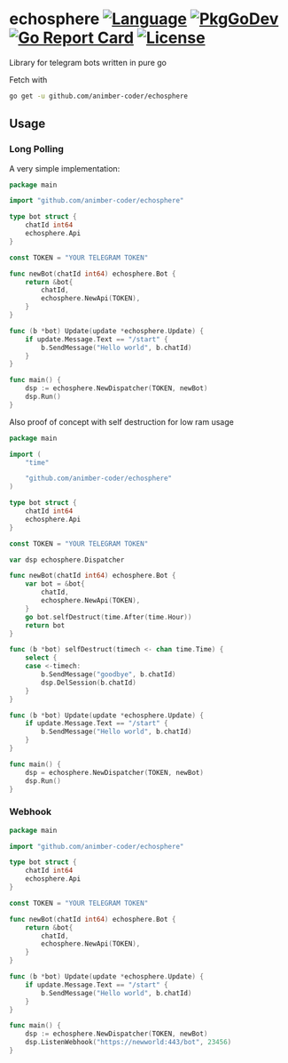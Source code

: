# echosphere [![Language](https://img.shields.io/badge/Language-Go-blue.svg)](https://golang.org/) [![PkgGoDev](https://pkg.go.dev/badge/github.com/animber-coder/echosphere)](https://pkg.go.dev/github.com/animber-coder/echosphere) [![Go Report Card](https://goreportcard.com/badge/github.com/animber-coder/echosphere)](https://goreportcard.com/report/github.com/animber-coder/echosphere) [![License](http://img.shields.io/badge/license-LGPL3.0-orange.svg?style=flat)](https://github.com/animber-coder/echosphere/blob/master/LICENSE)

Library for telegram bots written in pure go

Fetch with
```bash
go get -u github.com/animber-coder/echosphere
```

## Usage

### Long Polling

A very simple implementation:

```go
package main

import "github.com/animber-coder/echosphere"

type bot struct {
    chatId int64
    echosphere.Api
}

const TOKEN = "YOUR TELEGRAM TOKEN"

func newBot(chatId int64) echosphere.Bot {
    return &bot{
        chatId,
        echosphere.NewApi(TOKEN),
    }
}

func (b *bot) Update(update *echosphere.Update) {
    if update.Message.Text == "/start" {
        b.SendMessage("Hello world", b.chatId)
    }
}

func main() {
    dsp := echosphere.NewDispatcher(TOKEN, newBot)
    dsp.Run()
}
```


Also proof of concept with self destruction for low ram usage

```go
package main

import (
    "time"

    "github.com/animber-coder/echosphere"
)

type bot struct {
    chatId int64
    echosphere.Api
}

const TOKEN = "YOUR TELEGRAM TOKEN"

var dsp echosphere.Dispatcher

func newBot(chatId int64) echosphere.Bot {
    var bot = &bot{
        chatId,
        echosphere.NewApi(TOKEN),
    }
    go bot.selfDestruct(time.After(time.Hour))
    return bot
}

func (b *bot) selfDestruct(timech <- chan time.Time) {
    select {
    case <-timech:
        b.SendMessage("goodbye", b.chatId)
        dsp.DelSession(b.chatId)
    }
}

func (b *bot) Update(update *echosphere.Update) {
    if update.Message.Text == "/start" {
        b.SendMessage("Hello world", b.chatId)
    }
}

func main() {
    dsp = echosphere.NewDispatcher(TOKEN, newBot)
    dsp.Run()
}
```

### Webhook

```go
package main

import "github.com/animber-coder/echosphere"

type bot struct {
	chatId int64
	echosphere.Api
}

const TOKEN = "YOUR TELEGRAM TOKEN"

func newBot(chatId int64) echosphere.Bot {
	return &bot{
		chatId,
		echosphere.NewApi(TOKEN),
	}
}

func (b *bot) Update(update *echosphere.Update) {
	if update.Message.Text == "/start" {
		b.SendMessage("Hello world", b.chatId)
	}
}

func main() {
	dsp := echosphere.NewDispatcher(TOKEN, newBot)
	dsp.ListenWebhook("https://newworld:443/bot", 23456)
}
```
